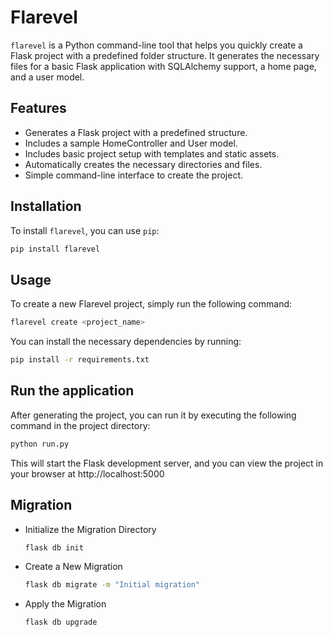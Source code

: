 # Flarevel

`flarevel` is a Python command-line tool that helps you quickly create a Flask project with a predefined folder structure. It generates the necessary files for a basic Flask application with SQLAlchemy support, a home page, and a user model.

## Features

- Generates a Flask project with a predefined structure.
- Includes a sample HomeController and User model.
- Includes basic project setup with templates and static assets.
- Automatically creates the necessary directories and files.
- Simple command-line interface to create the project.

## Installation

To install `flarevel`, you can use `pip`:

```bash
pip install flarevel
```

## Usage

To create a new Flarevel project, simply run the following command:

```bash
flarevel create <project_name>
```

You can install the necessary dependencies by running:
```bash
pip install -r requirements.txt
```

## Run the application

After generating the project, you can run it by executing the following command in the project directory:

```bash
python run.py
```

This will start the Flask development server, and you can view the project in your browser at http://localhost:5000

## Migration

- Initialize the Migration Directory
    ```bash
    flask db init
    ```
- Create a New Migration
    ```bash
    flask db migrate -m "Initial migration"
    ```
- Apply the Migration
    ```bash
    flask db upgrade
    ```